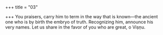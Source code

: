 +++
title = "03"

+++
You praisers, carry him to term in the way that is known—the ancient  one who is by birth the embryo of truth.
Recognizing him, announce his very names. Let us share in the favor of  you who are great, o Viṣṇu.